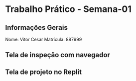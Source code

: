 # Trabalho Prático - Semana-01

## Informações Gerais
Nome: Vitor Cesar
Matrícula: 887999
## Tela de inspeção com navegador

## Tela de projeto no Replit

